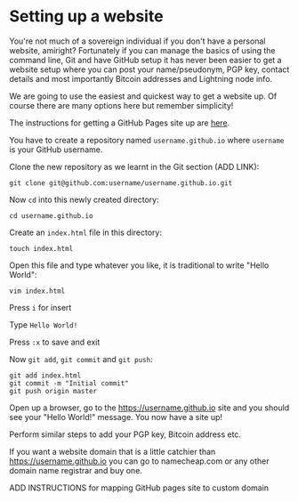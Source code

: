 # Setting up a website

You're not much of a sovereign individual if you don't have a personal website, amiright? Fortunately if you can manage the basics of using the command line, Git and have GitHub setup it has never been easier to get a website setup where you can post your name/pseudonym, PGP key, contact details and most importantly Bitcoin addresses and Lightning node info. 

We are going to use the easiest and quickest way to get a website up. Of course there are many options here but remember simplicity!

The instructions for getting a GitHub Pages site up are [here](https://pages.github.com/).

You have to create a repository named `username.github.io` where `username` is your GitHub username.

Clone the new repository as we learnt in the Git section (ADD LINK):

`git clone git@github.com:username/username.github.io.git`

Now `cd` into this newly created directory:

`cd username.github.io`

Create an `index.html` file in this directory:

`touch index.html`

Open this file and type whatever you like, it is traditional to write "Hello World":

`vim index.html`

Press `i` for insert

Type `Hello World!`

Press `:x` to save and exit

Now `git add`, `git commit` and `git push`:

```
git add index.html
git commit -m "Initial commit"
git push origin master
```

Open up a browser, go to the https://username.github.io site and you should see your "Hello World!" message. You now have a site up!

Perform similar steps to add your PGP key, Bitcoin address etc.

If you want a website domain that is a little catchier than https://username.github.io you can go to namecheap.com or any other domain name registrar and buy one.

ADD INSTRUCTIONS for mapping GitHub pages site to custom domain


  
